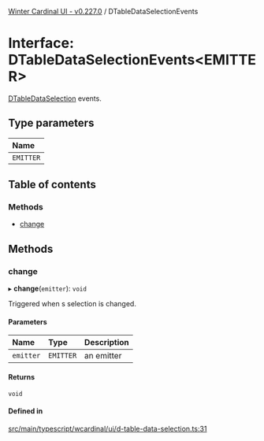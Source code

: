 [Winter Cardinal UI - v0.227.0](../index.md) / DTableDataSelectionEvents

# Interface: DTableDataSelectionEvents<EMITTER\>

[DTableDataSelection](DTableDataSelection.md) events.

## Type parameters

| Name |
| :------ |
| `EMITTER` |

## Table of contents

### Methods

- [change](DTableDataSelectionEvents.md#change)

## Methods

### change

▸ **change**(`emitter`): `void`

Triggered when s selection is changed.

#### Parameters

| Name | Type | Description |
| :------ | :------ | :------ |
| `emitter` | `EMITTER` | an emitter |

#### Returns

`void`

#### Defined in

[src/main/typescript/wcardinal/ui/d-table-data-selection.ts:31](https://github.com/winter-cardinal/winter-cardinal-ui/blob/v0.227.0/src/main/typescript/wcardinal/ui/d-table-data-selection.ts#L31)
